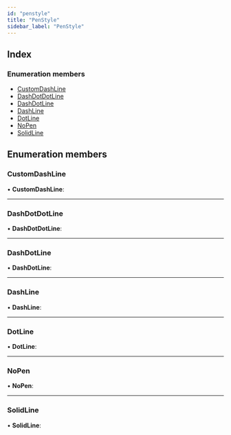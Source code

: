 ```yaml
---
id: "penstyle"
title: "PenStyle"
sidebar_label: "PenStyle"
---
```


## Index

### Enumeration members

* [CustomDashLine](penstyle.md#customdashline)
* [DashDotDotLine](penstyle.md#dashdotdotline)
* [DashDotLine](penstyle.md#dashdotline)
* [DashLine](penstyle.md#dashline)
* [DotLine](penstyle.md#dotline)
* [NoPen](penstyle.md#nopen)
* [SolidLine](penstyle.md#solidline)

## Enumeration members

###  CustomDashLine

• **CustomDashLine**:

___

###  DashDotDotLine

• **DashDotDotLine**:

___

###  DashDotLine

• **DashDotLine**:

___

###  DashLine

• **DashLine**:

___

###  DotLine

• **DotLine**:

___

###  NoPen

• **NoPen**:

___

###  SolidLine

• **SolidLine**:
